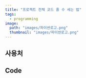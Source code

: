 ```yaml
---
title: "프로젝트 전체 코드 줄 수 세는 법"
tags:
  - programming
image:
  path: "images/파이썬로고.png"
  thumbnail: "images/파이썬로고.png"
---
```


## 사용처


## Code

